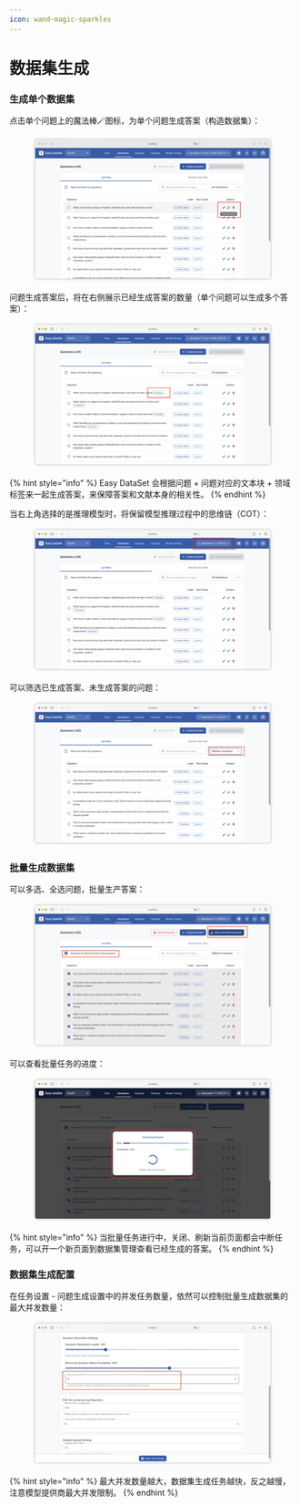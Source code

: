 ```yaml
---
icon: wand-magic-sparkles
---
```


# 数据集生成

### 生成单个数据集

点击单个问题上的魔法棒🪄图标，为单个问题生成答案（构造数据集）：

<figure><img src="../.gitbook/assets/image (19) (1).png" alt=""><figcaption></figcaption></figure>

问题生成答案后，将在右侧展示已经生成答案的数量（单个问题可以生成多个答案）：

<figure><img src="../.gitbook/assets/image (20).png" alt=""><figcaption></figcaption></figure>

{% hint style="info" %}
Easy DataSet 会根据问题 + 问题对应的文本块 + 领域标签来一起生成答案，来保障答案和文献本身的相关性。
{% endhint %}

当右上角选择的是推理模型时，将保留模型推理过程中的思维链（COT）：

<figure><img src="../.gitbook/assets/image (21).png" alt=""><figcaption></figcaption></figure>

可以筛选已生成答案、未生成答案的问题：

<figure><img src="../.gitbook/assets/image (22).png" alt=""><figcaption></figcaption></figure>

### 批量生成数据集

可以多选、全选问题，批量生产答案：

<figure><img src="../.gitbook/assets/image (23).png" alt=""><figcaption></figcaption></figure>

可以查看批量任务的进度：

<figure><img src="../.gitbook/assets/image (24).png" alt=""><figcaption></figcaption></figure>

{% hint style="info" %}
当批量任务进行中，关闭、刷新当前页面都会中断任务，可以开一个新页面到数据集管理查看已经生成的答案。
{% endhint %}

### 数据集生成配置

在任务设置 - 问题生成设置中的并发任务数量，依然可以控制批量生成数据集的最大并发数量：

<figure><img src="../.gitbook/assets/image (25).png" alt=""><figcaption></figcaption></figure>

{% hint style="info" %}
最大并发数量越大，数据集生成任务越快，反之越慢，注意模型提供商最大并发限制。
{% endhint %}





